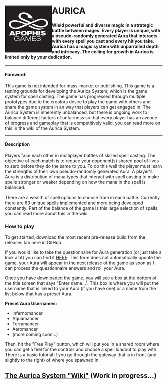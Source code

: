 # AURICA <img align="left" width="150" height="150" src="Assets/UI/ApophisLogo.jpeg">


#### Wield powerful and diverse magic in a strategic battle between mages. Every player is unique, with a pseudo-randomly generated Aura that interacts with every spell you cast and every hit you take. Aurica has a magic system with unparralled depth and intricacy. The ceiling for growth in Aurica is limited only by your dedication.
----

#### Foreword:
This game is not intended for mass-market or publishing. This game is a testing grounds for developing the Aurica System, which is the game system for spell casting. The game has progressed through multiple prototypes due to the creators desire to play the game with others and share the game system in an way that players can get engaged in.
The Aurica System is inherently unbalanced, but there is ongoing work to balance different factors of unfairness so that every player has an avenue of progress and gameplay that is competitively valid, you can read more on this in the wiki of the Aurica System.

----

#### Description
Players face each other in multiplayer battles of skilled spell casting. The objective of each match is to reduce your opponent(s) shared pool of lives to zero before they do the same to you. To do this well the player must learn the strengths of their own pseudo-randomly generated Aura. A player's Aura is a distribution of mana types that interact with spell casting to make spells stronger or weaker depending on how the mana in the spell is balanced.

There are a wealth of spell options to choose from in each battle. Currently there are 63 unique spells implemented and more being developed constantly. Part of the balance of the game is this large selection of spells, you can read more about this in the wiki.


### How to play
To get started, download the most recent pre-release build from the releases tab here in GitHub.

If you would like to take the questionnaire for Aura generation (or just take a look at it) you can find it [HERE](https://forms.gle/xeFyuSyNT5nxRr5k9). This form does not automatically update the game, your Aura will appear in the next release of the game as soon as I can process the questionnaire answers and roll your Aura.

Once you have downloaded the game, you will see a box at the bottom of the title screen that says "Enter name...". This box is where you will put the username that is linked to your Aura (if you have one) or a name from the list below that has a preset Aura.

**Preset Aura Usernames:**
- Infernomancer
- Aquamancer
- Terramancer
- Aeromancer
- (more coming soon...)

Then, hit the "Free Play" button, which will put you in a shared room where you can get a feel for the controls and choose a spell loadout to play with. There is a basic tutorial if you go through the gateway that is in front (and slightly to the right) of where you spawned in.


## [The Aurica System "Wiki"](https://bright-calculator-1a6.notion.site/The-Aurica-System-af806c3df2b7414681a50e7af7f74a52) (Work in progress...)
